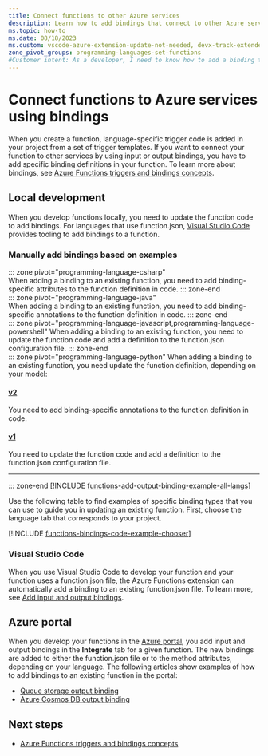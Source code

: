```yaml
---
title: Connect functions to other Azure services 
description: Learn how to add bindings that connect to other Azure services to an existing function in your Azure Functions project.
ms.topic: how-to
ms.date: 08/18/2023
ms.custom: vscode-azure-extension-update-not-needed, devx-track-extended-java, devx-track-js, devx-track-python
zone_pivot_groups: programming-languages-set-functions    
#Customer intent: As a developer, I need to know how to add a binding to an existing function so that I can integrate external services to my function.
---
```


# Connect functions to Azure services using bindings

When you create a function, language-specific trigger code is added in your project from a set of trigger templates. If you want to connect your function to other services by using input or output bindings, you have to add specific binding definitions in your function. To learn more about bindings, see [Azure Functions triggers and bindings concepts](functions-triggers-bindings.md).

## Local development       

When you develop functions locally, you need to update the function code to add bindings. For languages that use function.json, [Visual Studio Code](#visual-studio-code) provides tooling to add bindings to a function.  

### Manually add bindings based on examples

::: zone pivot="programming-language-csharp"  
When adding a binding to an existing function, you need to add binding-specific attributes to the function definition in code. 
::: zone-end  
::: zone pivot="programming-language-java"  
When adding a binding to an existing function, you need to add binding-specific annotations to the function definition in code.
::: zone-end  
::: zone pivot="programming-language-javascript,programming-language-powershell"
When adding a binding to an existing function, you need to update the function code and add a definition to the function.json configuration file. 
::: zone-end  
::: zone pivot="programming-language-python"
When adding a binding to an existing function, you need update the function definition, depending on your model:

#### [v2](#tab/python-v2)
You need to add binding-specific annotations to the function definition in code.
#### [v1](#tab/python-v1)
You need to update the function code and add a definition to the function.json configuration file.

---
::: zone-end
[!INCLUDE [functions-add-output-binding-example-all-langs](../../includes/functions-add-output-binding-example-all-languages.md)]

Use the following table to find examples of specific binding types that you can use to guide you in updating an existing function. First, choose the language tab that corresponds to your project. 

[!INCLUDE [functions-bindings-code-example-chooser](../../includes/functions-bindings-code-example-chooser.md)]

### Visual Studio Code

When you use Visual Studio Code to develop your function and your function uses a function.json file, the Azure Functions extension can automatically add a binding to an existing function.json file. To learn more, see [Add input and output bindings](functions-develop-vs-code.md#add-input-and-output-bindings).   

## Azure portal

When you develop your functions in the [Azure portal](https://portal.azure.com), you add input and output bindings in the **Integrate** tab for a given function. The new bindings are added to either the function.json file or to the method attributes, depending on your language. The following articles show examples of how to add bindings to an existing function in the portal:

+ [Queue storage output binding](functions-integrate-storage-queue-output-binding.md)
+ [Azure Cosmos DB output binding](functions-integrate-store-unstructured-data-cosmosdb.md)

## Next steps

+ [Azure Functions triggers and bindings concepts](functions-triggers-bindings.md)
